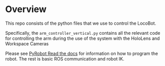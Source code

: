 # Overview
This repo consists of the python files that we use to control the LocoBot. 

Specifically, the ```arm_controller_vertical.py``` contains all the relevant code for controlling the arm during the use of the system with the HoloLens and Workspace Cameras

Please see [PyRobot Read the docs](https://pyrobot-next.readthedocs.io/en/api_0.4/) for information on how to program the robot. The rest is basic ROS communication and robot IK.
